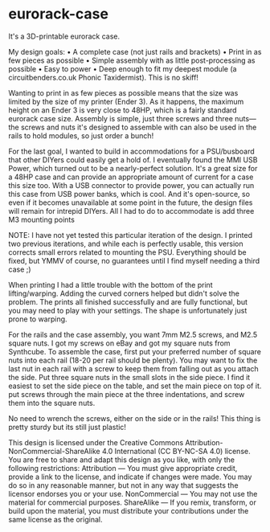 # eurorack-case

It's a 3D-printable eurorack case.

My design goals:
	•	A complete case (not just rails and brackets)
	•	Print in as few pieces as possible
	•	Simple assembly with as little post-processing as possible
	•	Easy to power
	•	Deep enough to fit my deepest module (a circuitbenders.co.uk Phonic Taxidermist). This is no skiff!
  
Wanting to print in as few pieces as possible means that the size was limited by the size of my printer (Ender 3). As it happens, the maximum height on an Ender 3 is very close to 48HP, which is a fairly standard eurorack case size. Assembly is simple, just three screws and three nuts—the screws and nuts it's designed to assemble with can also be used in the rails to hold modules, so just order a bunch!

For the last goal, I wanted to build in accommodations for a PSU/busboard that other DIYers could easily get a hold of. I eventually found the MMI USB Power, which turned out to be a nearly-perfect solution. It's a great size for a 48HP case and can provide an appropriate amount of current for a case this size too. With a USB connector to provide power, you can actually run this case from USB power banks, which is cool. And it's open-source, so even if it becomes unavailable at some point in the future, the design files will remain for intrepid DIYers. All I had to do to accommodate is add three M3 mounting points

NOTE: I have not yet tested this particular iteration of the design. I printed two previous iterations, and while each is perfectly usable, this version corrects small errors related to mounting the PSU. Everything should be fixed, but YMMV of course, no guarantees until I find myself needing a third case ;)

When printing I had a little trouble with the bottom of the print lifting/warping. Adding the curved corners helped but didn't solve the problem. The prints all finished successfully and are fully functional, but you may need to play with your settings. The shape is unfortunately just prone to warping.

For the rails and the case assembly, you want 7mm M2.5 screws, and M2.5 square nuts. I got my screws on eBay and got my square nuts from Synthcube. To assemble the case, first put your preferred number of square nuts into each rail (18-20 per rail should be plenty). You may want to fix the last nut in each rail with a screw to keep them from falling out as you attach the side. Put three square nuts in the small slots in the side piece. I find it easiest to set the side piece on the table, and set the main piece on top of it. put screws through the main piece at the three indentations, and screw them into the square nuts.

No need to wrench the screws, either on the side or in the rails! This thing is pretty sturdy but its still just plastic!


This design is licensed under the Creative Commons Attribution-NonCommercial-ShareAlike 4.0 International (CC BY-NC-SA 4.0) license. You are free to share and adapt this design as you like, with only the following restrictions: 
Attribution — You must give appropriate credit, provide a link to the license, and indicate if changes were made. You may do so in any reasonable manner, but not in any way that suggests the licensor endorses you or your use.
NonCommercial — You may not use the material for commercial purposes.
ShareAlike — If you remix, transform, or build upon the material, you must distribute your contributions under the same license as the original.
